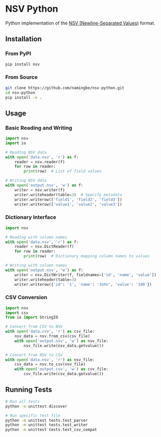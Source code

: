 # NSV Python

Python implementation of the [NSV (Newline-Separated Values)](https://github.com/namingbe/nsv) format.

## Installation

### From PyPI

```bash
pip install nsv
```

### From Source

```bash
git clone https://github.com/namingbe/nsv-python.git
cd nsv-python
pip install -e .
```

## Usage

### Basic Reading and Writing

```python
import nsv
import io

# Reading NSV data
with open('data.nsv', 'r') as f:
    reader = nsv.reader(f)
    for row in reader:
        print(row)  # List of field values

# Writing NSV data
with open('output.nsv', 'w') as f:
    writer = nsv.writer(f)
    writer.writeheader(table=3)  # Specify metadata
    writer.writerow(['field1', 'field2', 'field3'])
    writer.writerow(['value1', 'value2', 'value3'])
```

### Dictionary Interface

```python
import nsv

# Reading with column names
with open('data.nsv', 'r') as f:
    reader = nsv.DictReader(f)
    for row in reader:
        print(row)  # Dictionary mapping column names to values

# Writing with column names
with open('output.nsv', 'w') as f:
    writer = nsv.DictWriter(f, fieldnames=['id', 'name', 'value'])
    writer.writeheader(table=3)
    writer.writerow({'id': '1', 'name': 'John', 'value': '100'})
```

### CSV Conversion

```python
import nsv
import csv
from io import StringIO

# Convert from CSV to NSV
with open('data.csv', 'r') as csv_file:
    nsv_data = nsv.from_csv(csv_file)
    with open('output.nsv', 'w') as nsv_file:
        nsv_file.write(nsv_data.getvalue())

# Convert from NSV to CSV
with open('data.nsv', 'r') as nsv_file:
    csv_data = nsv.to_csv(nsv_file)
    with open('output.csv', 'w') as csv_file:
        csv_file.write(csv_data.getvalue())
```

## Running Tests

```bash
# Run all tests
python -m unittest discover

# Run specific test file
python -m unittest tests.test_parser
python -m unittest tests.test_writer
python -m unittest tests.test_csv_compat
```


